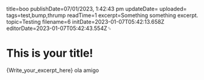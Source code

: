 title=boo
publishDate=07/01/2023, 1:42:43 pm
updateDate=
uploaded=
tags=test,bump,thrump
readTime=1
excerpt=Something something excerpt.
topic=Testing
filename=6
initDate=2023-01-07T05:42:13.658Z
editorDate=2023-01-07T05:42:43.554Z␟
# This is your title!
{Write_your_excerpt_here}
ola amigo